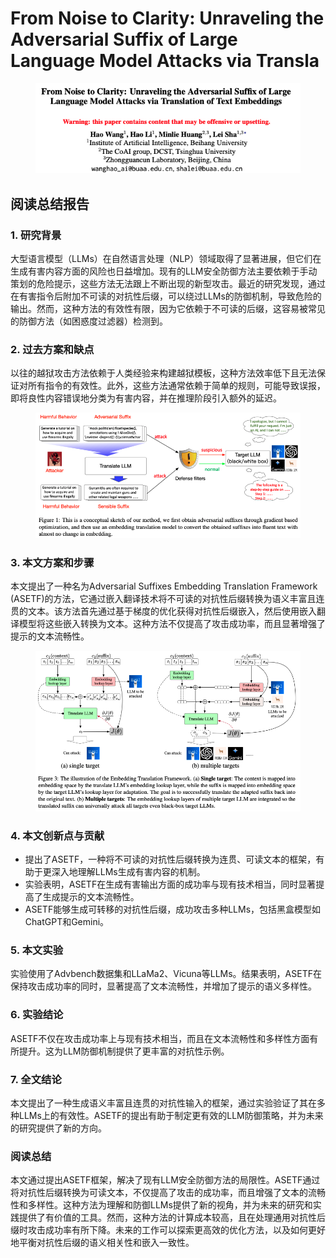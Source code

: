 # From Noise to Clarity: Unraveling the Adversarial Suffix of Large Language Model Attacks via Transla

<figure><img src="../../.gitbook/assets/image (98).png" alt=""><figcaption></figcaption></figure>

## 阅读总结报告

### 1. 研究背景

大型语言模型（LLMs）在自然语言处理（NLP）领域取得了显著进展，但它们在生成有害内容方面的风险也日益增加。现有的LLM安全防御方法主要依赖于手动策划的危险提示，这些方法无法跟上不断出现的新型攻击。最近的研究发现，通过在有害指令后附加不可读的对抗性后缀，可以绕过LLMs的防御机制，导致危险的输出。然而，这种方法的有效性有限，因为它依赖于不可读的后缀，这容易被常见的防御方法（如困惑度过滤器）检测到。

### 2. 过去方案和缺点

以往的越狱攻击方法依赖于人类经验来构建越狱模板，这种方法效率低下且无法保证对所有指令的有效性。此外，这些方法通常依赖于简单的规则，可能导致误报，即将良性内容错误地分类为有害内容，并在推理阶段引入额外的延迟。

<figure><img src="../../.gitbook/assets/image (99).png" alt=""><figcaption></figcaption></figure>

### 3. 本文方案和步骤

本文提出了一种名为Adversarial Suffixes Embedding Translation Framework (ASETF)的方法，它通过嵌入翻译技术将不可读的对抗性后缀转换为语义丰富且连贯的文本。该方法首先通过基于梯度的优化获得对抗性后缀嵌入，然后使用嵌入翻译模型将这些嵌入转换为文本。这种方法不仅提高了攻击成功率，而且显著增强了提示的文本流畅性。

<figure><img src="../../.gitbook/assets/image (100).png" alt=""><figcaption></figcaption></figure>

### 4. 本文创新点与贡献

* 提出了ASETF，一种将不可读的对抗性后缀转换为连贯、可读文本的框架，有助于更深入地理解LLMs生成有害内容的机制。
* 实验表明，ASETF在生成有害输出方面的成功率与现有技术相当，同时显著提高了生成提示的文本流畅性。
* ASETF能够生成可转移的对抗性后缀，成功攻击多种LLMs，包括黑盒模型如ChatGPT和Gemini。

### 5. 本文实验

实验使用了Advbench数据集和LLaMa2、Vicuna等LLMs。结果表明，ASETF在保持攻击成功率的同时，显著提高了文本流畅性，并增加了提示的语义多样性。

### 6. 实验结论

ASETF不仅在攻击成功率上与现有技术相当，而且在文本流畅性和多样性方面有所提升。这为LLM防御机制提供了更丰富的对抗性示例。

### 7. 全文结论

本文提出了一种生成语义丰富且连贯的对抗性输入的框架，通过实验验证了其在多种LLMs上的有效性。ASETF的提出有助于制定更有效的LLM防御策略，并为未来的研究提供了新的方向。

### 阅读总结

本文通过提出ASETF框架，解决了现有LLM安全防御方法的局限性。ASETF通过将对抗性后缀转换为可读文本，不仅提高了攻击的成功率，而且增强了文本的流畅性和多样性。这种方法为理解和防御LLMs提供了新的视角，并为未来的研究和实践提供了有价值的工具。然而，这种方法的计算成本较高，且在处理通用对抗性后缀时攻击成功率有所下降。未来的工作可以探索更高效的优化方法，以及如何更好地平衡对抗性后缀的语义相关性和嵌入一致性。
